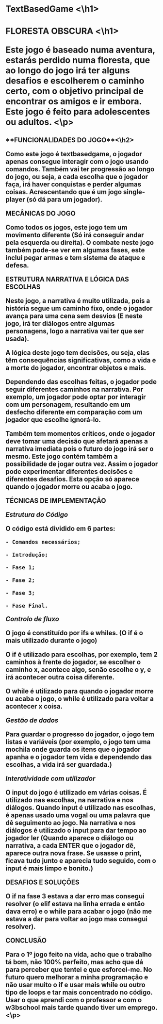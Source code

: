 <h1> TextBasedGame <\h1>

<h1> FLORESTA OBSCURA <\h1>

<p> Este jogo é baseado numa aventura, estarás perdido numa floresta, que ao longo do jogo irá ter alguns desafios e escolherem o caminho certo, com o objetivo principal de encontrar os amigos e ir embora. Este jogo é feito para adolescentes ou adultos. <\p>

 

<h2>**FUNCIONALIDADES DO JOGO**<\h2>

Como este jogo é textbasedgame, o jogador apenas consegue interagir com o jogo usando comandos. Também vai ter progressão ao longo do jogo, ou seja, a cada escolha que o jogador faça, irá haver conquistas e perder algumas coisas. Acrescentando que é um jogo single-player (só dá para um jogador). 

**MECÂNICAS DO JOGO**

Como todos os jogos, este jogo tem um movimento diferente (Só irá conseguir andar pela esquerda ou direita). O combate neste jogo também pode-se ver em algumas fases, este inclui pegar armas e tem sistema de ataque e defesa. 

**ESTRUTURA NARRATIVA E LÓGICA DAS ESCOLHAS** 

Neste jogo, a narrativa é muito utilizada, pois a história segue um caminho fixo, onde o jogador avança para uma cena sem desvios (E neste jogo, irá ter diálogos entre algumas personagens, logo a narrativa vai ter que ser usada). 

A lógica deste jogo tem decisões, ou seja, elas têm consequências significativas, como a vida e a morte do jogador, encontrar objetos e mais.  

Dependendo das escolhas feitas, o jogador pode seguir diferentes caminhos na narrativa. Por exemplo, um jogador pode optar por interagir com um personagem, resultando em um desfecho diferente em comparação com um jogador que escolhe ignorá-lo.  

Também tem momentos críticos, onde o jogador deve tomar uma decisão que afetará apenas a narrativa imediata pois o futuro do jogo irá ser o mesmo. Este jogo contém também a possibilidade de jogar outra vez. Assim o jogador pode experimentar diferentes decisões e diferentes desafios. Esta opção só aparece quando o jogador morre ou acaba o jogo. 

**TÉCNICAS DE  IMPLEMENTAÇÃO**

*Estrutura do Código*  

O código está dividido em 6 partes: 

	- Comandos necessários; 

	- Introdução; 

	- Fase 1; 

	- Fase 2; 

	- Fase 3; 

	- Fase Final. 

*Controlo de fluxo*

O jogo é constituído por ifs e whiles. (O if é o mais utilizado durante o jogo) 

O if é utilizado para escolhas, por exemplo, tem 2 caminhos à frente do jogador, se escolher o caminho x, acontece algo, senão escolhe o y, e irá acontecer outra coisa diferente. 

O while é utilizado para quando o jogador morre ou acaba o jogo, o while é utilizado para voltar a acontecer x coisa. 

*Gestão de dados* 

Para guardar o progresso do jogador, o jogo tem listas e variáveis (por exemplo, o jogo tem uma mochila onde guarda os itens que o jogador apanha e o jogador tem vida e dependendo das escolhas, a vida irá ser guardada.) 

*Interatividade com utilizador* 

O input do jogo é utilizado em várias coisas. É utilizado nas escolhas, na narrativa e nos diálogos. Quando input é utilizado nas escolhas, é apenas usado uma vogal ou uma palavra que dê seguimento ao jogo. Na narrativa e nos diálogos é utilizado o input para dar tempo ao jogador ler (Quando aparece o diálogo ou narrativa, a cada ENTER que o jogador dê, aparece outra nova frase. Se usasse o print, ficava tudo junto e aparecia tudo seguido, com o input é mais limpo e bonito.) 

**DESAFIOS E SOLUÇÕES** 

O if na fase 3 estava a dar erro mas consegui resolver (o elif estava na linha errada e então dava erro) e o while para acabar o jogo (não me estava a dar para voltar ao jogo mas consegui resolver). 

**CONCLUSÃO** 

Para o 1º jogo feito na vida, acho que o trabalho tá bom, não 100% perfeito, mas acho que dá para perceber que tentei e que esforcei-me. No futuro quero melhorar a minha programação e não usar muito o if e usar mais while ou outro tipo de loops e tar mais concentrado no código. Usar o que aprendi com o professor e com o w3bschool mais tarde quando tiver um emprego. <\p>
